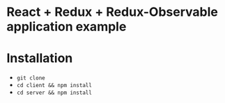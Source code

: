 # React + Redux + Redux-Observable application example

# Installation

* `git clone`
* `cd client && npm install`
* `cd server && npm install`


